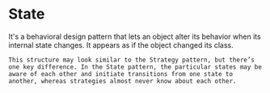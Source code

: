 # State
It's a behavioral design pattern that lets an object alter its behavior when its internal state changes. It appears as if the object changed its class.

```
This structure may look similar to the Strategy pattern, but there’s one key difference. In the State pattern, the particular states may be aware of each other and initiate transitions from one state to another, whereas strategies almost never know about each other.
```